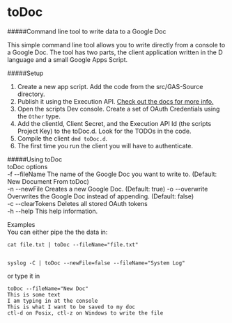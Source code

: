# toDoc
#####Command line tool to write data to a Google Doc

This simple command line tool allows you to write directly from a console to a Google Doc.  The tool has two parts, the client application written in the D language and a small Google Apps Script.  


#####Setup
1) Create a new app script. Add the code from the src/GAS-Source directory.  
2) Publish it using the Execution API.  [Check out the docs for more info.](https://developers.google.com/apps-script/guides/rest/api)  
3) Open the scripts Dev console. Create a set of OAuth Credentials using the `Other` type.  
4) Add the clientId, Client Secret, and the Execution API Id (the scripts Project Key) to the toDoc.d. Look for the TODOs in the code.
5) Compile the client `dmd toDoc.d`.  
6) The first time you run the client you will have to authenticate.   
  
#####Using toDoc  
toDoc options  
-f    --fileName The name of the Google Doc you want to write to. (Default: New Document From toDoc)  
-n     --newFile Creates a new Google Doc.  (Default: true)
-o   --overwrite Overwrites the Google Doc instead of appending. (Default: false)  
-c --clearTokens Deletes all stored OAuth tokens  
-h        --help This help information.  
  
Examples  
You can either pipe the the data in:  
  
    cat file.txt | toDoc --fileName="file.txt"  
  
  
    syslog -C | toDoc --newFile=false --fileName="System Log"

  
or type it in  

    toDoc --fileName="New Doc"  
    This is some text  
    I am typing in at the console  
    This is what I want to be saved to my doc  
    ctl-d on Posix, ctl-z on Windows to write the file  
 

